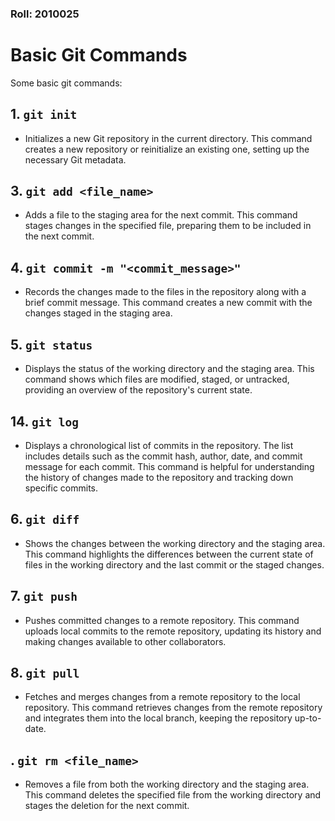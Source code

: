 ### Roll: 2010025
# Basic Git Commands


Some basic git commands:

## 1. `git init`

-  Initializes a new Git repository in the current directory. This command creates a new repository or reinitialize an existing one, setting up the necessary Git metadata.

## 3. `git add <file_name>`

-  Adds a file to the staging area for the next commit. This command stages changes in the specified file, preparing them to be included in the next commit.

## 4. `git commit -m "<commit_message>"`

-  Records the changes made to the files in the repository along with a brief commit message. This command creates a new commit with the changes staged in the staging area.

## 5. `git status`

-  Displays the status of the working directory and the staging area. This command shows which files are modified, staged, or untracked, providing an overview of the repository's current state.

## 14. `git log`

-  Displays a chronological list of commits in the repository. The list includes details such as the commit hash, author, date, and commit message for each commit. This command is helpful for understanding the history of changes made to the repository and tracking down specific commits.

## 6. `git diff`

-  Shows the changes between the working directory and the staging area. This command highlights the differences between the current state of files in the working directory and the last commit or the staged changes.

## 7. `git push`

-  Pushes committed changes to a remote repository. This command uploads local commits to the remote repository, updating its history and making changes available to other collaborators.

## 8. `git pull`

-  Fetches and merges changes from a remote repository to the local repository. This command retrieves changes from the remote repository and integrates them into the local branch, keeping the repository up-to-date.

## . `git rm <file_name>`

-  Removes a file from both the working directory and the staging area. This command deletes the specified file from the working directory and stages the deletion for the next commit.
